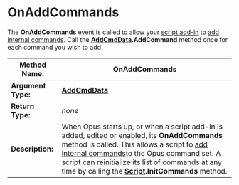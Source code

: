 # OnAddCommands

The **OnAddCommands** event is called to allow your [script add-in](/Manual/scripting/script_add-ins/README.md) to [add internal commands](/Manual/scripting/example_scripts/adding_a_new_internal_command.md). Call the **[AddCmdData](../scripting_objects/addcmddata.md).AddCommand** method once for each command you wish to add.

| **Method Name:** | OnAddCommands |
| --- | --- |
| **Argument Type:** | **[AddCmdData](../scripting_objects/addcmddata.md)** |
| **Return Type:** | *none* |
| **Description:** | When Opus starts up, or when a script add-in is added, edited or enabled, its **OnAddCommands** method is called. This allows a script to [add internal commands](/Manual/scripting/example_scripts/adding_a_new_internal_command.md)to the Opus command set. A script can reinitialize its list of commands at any time by calling the **[Script](../scripting_objects/script.md).InitCommands** method. |

